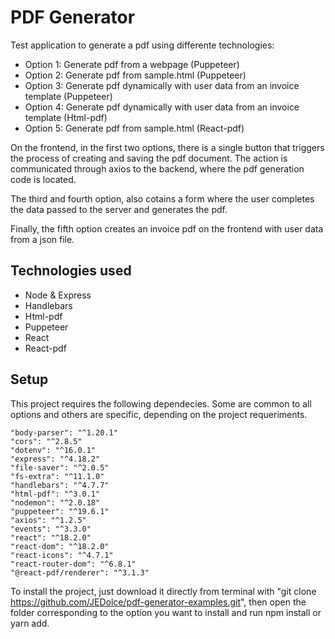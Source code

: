 # PDF Generator

Test application to generate a pdf using differente technologies:

 - Option 1: Generate pdf from a webpage (Puppeteer)
 - Option 2: Generate pdf from sample.html (Puppeteer)
 - Option 3: Generate pdf dynamically with user data from an invoice template (Puppeteer)
 - Option 4: Generate pdf dynamically with user data from an invoice template (Html-pdf)
 - Option 5: Generate pdf from sample.html (React-pdf)

On the frontend, in the first two options, there is a single button that triggers the process of 
creating and saving the pdf document. The action is communicated through axios to the backend, 
where the pdf generation code is located. 

The third and fourth option, also cotains a form where the user completes the data passed to the 
server and generates the pdf.

Finally, the fifth option creates an invoice pdf on the frontend with user data from a json file. 

## Technologies used

- Node & Express
- Handlebars
- Html-pdf
- Puppeteer
- React
- React-pdf

## Setup

This project requires the following dependecies. Some are common to all options and others are specific,
depending on the project requeriments.
    
    "body-parser": "^1.20.1"
    "cors": "^2.8.5"
    "dotenv": "^16.0.1"
    "express": "^4.18.2"
    "file-saver": "^2.0.5"
    "fs-extra": "^11.1.0"
    "handlebars": "^4.7.7"
    "html-pdf": "^3.0.1"
    "nodemon": "^2.0.18"
    "puppeteer": "^19.6.1"
    "axios": "^1.2.5"
    "events": "^3.3.0"
    "react": "^18.2.0"
    "react-dom": "^18.2.0"
    "react-icons": "^4.7.1"
    "react-router-dom": "^6.8.1"
    "@react-pdf/renderer": "^3.1.3"

To install the project, just download it directly from terminal with "git clone https://github.com/JEDolce/pdf-generator-examples.git", then open the folder corresponding to the option you want to install and run npm install or yarn add. 

